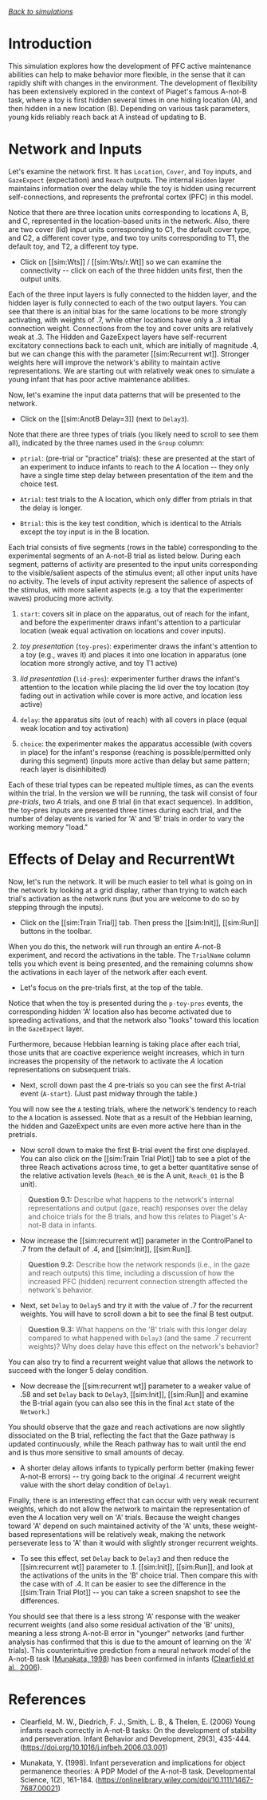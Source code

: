 *[Back to simulations](https://compcogneuro.org/simulations)*

# Introduction

This simulation explores how the development of PFC active maintenance abilities can help to make behavior more flexible, in the sense that it can rapidly shift with changes in the environment. The development of flexibility has been extensively explored in the context of Piaget's famous A-not-B task, where a toy is first hidden several times in one hiding location (A), and then hidden in a new location (B). Depending on various task parameters, young kids reliably reach back at A instead of updating to B.

# Network and Inputs

Let's examine the network first.  It has `Location`, `Cover`, and `Toy` inputs, and `GazeExpect` (expectation) and `Reach` outputs. The internal `Hidden` layer maintains information over the delay while the toy is hidden using recurrent self-connections, and represents the prefrontal cortex (PFC) in this model.

Notice that there are three location units corresponding to locations A, B, and C, represented in the location-based units in the network. Also, there are two cover (lid) input units corresponding to C1, the default cover type, and C2, a different cover type, and two toy units corresponding to T1, the default toy, and T2, a different toy type.

* Click on [[sim:Wts]] / [[sim:Wts/r.Wt]] so we can examine the connectivity -- click on each of the three hidden units first, then the output units.

Each of the three input layers is fully connected to the hidden layer, and the hidden layer is fully connected to each of the two output layers. You can see that there is an initial bias for the same locations to be more strongly activating, with weights of .7, while other locations have only a .3 initial connection weight. Connections from the toy and cover units are relatively weak at .3. The Hidden and GazeExpect layers have self-recurrent excitatory connections back to each unit, which are initially of magnitude .4, but we can change this with the parameter [[sim:Recurrent wt]].  Stronger weights here will improve the network's ability to maintain active representations. We are starting out with relatively weak ones to simulate a young infant that has poor active maintenance abilities.

Now, let's examine the input data patterns that will be presented to the network.

* Click on the [[sim:AnotB Delay=3]] (next to `Delay3`).

Note that there are three types of trials (you likely need to scroll to see them all), indicated by the three names used in the `Group` column:

*  `ptrial`: (pre-trial or "practice" trials): these are presented at the start of an experiment to induce infants to reach to the A location -- they only have a single time step delay between presentation of the item and the choice test.

* `Atrial`: test trials to the A location, which only differ from ptrials in that the delay is longer.

* `Btrial`: this is the key test condition, which is identical to the Atrials except the toy input is in the B location.

Each trial consists of five segments (rows in the table) corresponding to the experimental segments of an A-not-B trial as listed below. During each segment, patterns of activity are presented to the input units corresponding to the visible/salient aspects of the stimulus event; all other input units have no activity. The levels of input activity represent the salience of aspects of the stimulus, with more salient aspects (e.g. a toy that the experimenter waves) producing more activity.

1. `start`: covers sit in place on the apparatus, out of reach for the infant, and before the experimenter draws infant's attention to a particular location (weak equal activation on locations and cover inputs).

2. _toy presentation_ (`toy-pres`): experimenter draws the infant's attention to a toy (e.g., waves it) and places it into one location in apparatus (one location more strongly active, and toy T1 active)

3. _lid presentation_ (`lid-pres`): experimenter further draws the infant's attention to the location while placing the lid over the toy location (toy fading out in activation while cover is more active, and location less active)

4. `delay`: the apparatus sits (out of reach) with all covers in place (equal weak location and toy activation)

5. `choice`: the experimenter makes the apparatus accessible (with covers in place) for the infant's response (reaching is possible/permitted only during this segment) (inputs more active than delay but same pattern; reach layer is disinhibited) 

Each of these trial types can be repeated multiple times, as can the events within the trial. In the version we will be running, the task will consist of four *pre-trials*, two *A* trials, and one *B* trial (in that exact sequence). In addition, the toy-pres inputs are presented three times during each trial, and the number of delay events is varied for 'A' and 'B' trials in order to vary the working memory "load."

# Effects of Delay and RecurrentWt

Now, let's run the network. It will be much easier to tell what is going on in the network by looking at a grid display, rather than trying to watch each trial's activation as the network runs (but you are welcome to do so by stepping through the inputs).

* Click on the [[sim:Train Trial]] tab. Then press the [[sim:Init]], [[sim:Run]] buttons in the toolbar.

When you do this, the network will run through an entire A-not-B experiment, and record the activations in the table. The `TrialName` column tells you which event is being presented, and the remaining columns show the activations in each layer of the network after each event.

* Let's focus on the pre-trials first, at the top of the table.

Notice that when the toy is presented during the `p-toy-pres` events, the corresponding hidden 'A' location also has become activated due to spreading activations, and that the network also "looks" toward this location in the `GazeExpect` layer.

Furthermore, because Hebbian learning is taking place after each trial, those units that are coactive experience weight increases, which in turn increases the propensity of the network to activate the _A_ location representations on subsequent trials.

* Next, scroll down past the 4 pre-trials so you can see the first A-trial event (`A-start`). (Just past midway through the table.)

You will now see the `A` testing trials, where the network's tendency to reach to the `A` location is assessed. Note that as a result of the Hebbian learning, the hidden and GazeExpect units are even more active here than in the pretrials.

* Now scroll down to make the first B-trial event the first one displayed. You can also click on the [[sim:Train Trial Plot]] tab to see a plot of the three Reach activations across time, to get a better quantitative sense of the relative activation levels (`Reach_00` is the A unit, `Reach_01` is the B unit).

> **Question 9.1:** Describe what happens to the network's internal representations and output (gaze, reach) responses over the delay and choice trials for the B trials, and how this relates to Piaget's A-not-B data in infants.

<sim-question id="9.1">

* Now increase the [[sim:recurrent wt]] parameter in the ControlPanel to .7 from the default of .4, and [[sim:Init]], [[sim:Run]].

> **Question 9.2:** Describe how the network responds (i.e., in the gaze and reach outputs) this time, including a discussion of how the increased PFC (hidden) recurrent connection strength affected the network's behavior.

<sim-question id="9.2">

* Next, set `Delay` to `Delay5` and try it with the value of .7 for the recurrent weights.  You will have to scroll down a bit to see the final B test output.

> **Question 9.3:** What happens on the 'B' trials with this longer delay compared to what happened with `Delay3` (and the same .7 recurrent weights)? Why does delay have this effect on the network's behavior?

<sim-question id="9.3">

You can also try to find a recurrent weight value that allows the network to succeed with the longer 5 delay condition.

* Now decrease the [[sim:recurrent wt]] parameter to a weaker value of .58 and set `Delay` back to `Delay3`, [[sim:Init]], [[sim:Run]] and examine the B-trial again (you can also see this in the final `Act` state of the `Network`.)

You should observe that the gaze and reach activations are now slightly dissociated on the B trial, reflecting the fact that the Gaze pathway is updated continuously, while the Reach pathway has to wait until the end and is thus more sensitive to small amounts of decay.

* A shorter delay allows infants to typically perform better (making fewer A-not-B errors) -- try going back to the original .4 recurrent weight value with the short delay condition of `Delay1`.

Finally, there is an interesting effect that can occur with very weak recurrent weights, which do not allow the network to maintain the representation of even the *A* location very well on 'A' trials. Because the weight changes toward 'A' depend on such maintained activity of the 'A' units, these weight-based representations will be relatively weak, making the network perseverate less to 'A' than it would with slightly stronger recurrent weights.

* To see this effect, set `Delay` back to `Delay3` and then reduce the [[sim:recurrent wt]] parameter to .1.  [[sim:Init]], [[sim:Run]], and look at the activations of the units in the 'B' choice trial. Then compare this with the case with of .4. It can be easier to see the difference in the [[sim:Train Trial Plot]] -- you can take a screen snapshot to see the differences.

You should see that there is a less strong 'A' response with the weaker recurrent weights (and also some residual activation of the 'B' units), meaning a less strong A-not-B error in "younger" networks (and further analysis has confirmed that this is due to the amount of learning on the 'A' trials). This counterintuitive prediction from a neural network model of the A-not-B task ([Munakata, 1998](#references)) has been confirmed in infants ([Clearfield et al., 2006](#references)).

# References

* Clearfield, M. W., Diedrich, F. J., Smith, L. B., & Thelen, E. (2006) Young infants reach correctly in A-not-B tasks: On the development of stability and perseveration.
Infant Behavior and Development, 29(3), 435-444. 
(https://doi.org/10.1016/j.infbeh.2006.03.001)

* Munakata, Y. (1998). Infant perseveration and implications for object permanence theories: A PDP Model of the A-not-B task. Developmental Science, 1(2), 161-184. (https://onlinelibrary.wiley.com/doi/10.1111/1467-7687.00021)

